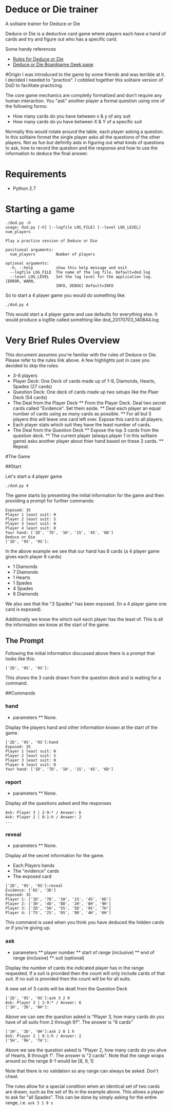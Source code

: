 # Deduce or Die trainer
A solitaire trainer for Deduce or Die

Deduce or Die is a deductive card game where players each have a hand of cards and try and figure out who has a specific card.

Some handy references
* [Rules for Deduce or Die](http://www.thegamesjournal.com/rules/DeduceOrDie.shtml)
* [Deduce or Die Boardgame Geek page](https://boardgamegeek.com/boardgame/19765/deduce-or-die)

#Origin
I was introduced to the game by some friends and was terrible at it. I decided I needed to "practice". I cobbled together this solitaire version of DoD to facilitate practicing.

The core game mechanics are completly formalized and don't require any human interaction. You "ask" another player a formal question using one of the following forms:
* How many cards do you have between x & y of any suit
* How many cards do yu have between X & Y of a specific suit

Normally this would rotate around the table, each player asking a question. In this solitaire format the single player asks all the questions of the other players. Not as fun but definitly aids in figuring out what kinds of questions to ask, how to record the question and the response and how to use the information to deduce the final answer.

# Requirements
* Python 2.7


# Starting a game
```
./dod.py -h
usage: dod.py [-h] [--logfile LOG_FILE] [--level LOG_LEVEL] num_players

Play a practice session of Deduce or Die

positional arguments:
  num_players         Number of players

optional arguments:
  -h, --help          show this help message and exit
  --logfile LOG_FILE  The name of the log file. Default=dod.log
  --level LOG_LEVEL   Set the log level for the application log. [ERROR, WARN,
                      INFO, DEBUG] Default=INFO
```

So to start a 4 player game you would do something like:
```
./dod.py 4
```
This would start a 4 player game and use defaults for everything else. It would produce a logfile called something like dod_20170703_140844.log

# Very Brief Rules Overview
This document assumes you're familiar with the rules of Deduce or Die. Please refer to the rules link above. A few highlights just in case you decided to skip the rules:
* 3-6 players
* Player Deck: One Deck of cards made up of 1-9, Diamonds, Hearts, Spades (27 cards)
* Question Deck: One deck of cards made up two setups like the Plaer Deck (54 cards)
* The Deal from the Player Deck
** From the Player Deck. Deal two secret cards called "Evidence". Set them aside.
** Deal each player an equal number of cards using as many cards as possible.
** For all but 5 players this will leave one card left over. Expose this card to all players.
* Each player stats which suit they have the least number of cards.
* The Deal from the Question Deck
** Expose the top 3 cards from the question deck.
** The current player (always player 1 in this solitaire game) asks another player about thier hand based on these 3 cards.
** Repeat.


#The Game

##Start

Let's start a 4 player game
```
./dod.py 4
```

The game starts by presenting the initial information for the game and then providing a prompt for further commands:
```
Exposed: 3S
Player 1 least suit: H
Player 2 least suit: S
Player 3 least suit: H
Player 4 least suit: D
Your hand: ['1D', '7D', '1H', '1S', '4S', '6D']
Deduce or Die
['2D', '9S', '9S']:

```
In the above example we see that our hand has 6 cards (a 4 player game gives each player 6 cards)
* 1 Diamonds
* 7 Diamonds
* 1 Hearts
* 1 Spades
* 4 Spades
* 6 Diamonds

We also see that the "3 Spades" has been exposed. (In a 4 player game one card is exposed).

Additionally we know the which suit each player has the least of. This is all the information we know at the start of the game.

## The Prompt
Following the initial information discussed above there is a prompt that looks like this:
```
['2D', '9S', '9S']:
```

This shows the 3 cards drawn from the question deck and is waiting for a command.

##Commands
### hand
* parameters
** None.

Display the players hand and other information known at the start of the game.

```
['2D', '9S', '9S']:hand
Exposed: 3S
Player 1 least suit: H
Player 2 least suit: S
Player 3 least suit: H
Player 4 least suit: D
Your hand: ['1D', '7D', '1H', '1S', '4S', '6D']
```

### report
* parameters
** None.

Display all the questions asked and the responses

```
Ask: Player 3 | 2-9:* / Answer: 6
Ask: Player 2 | 8-1:h / Answer: 2
...
```

### reveal
* parameters
** None.

Display all the secret information for the game.
* Each Players hands
* The "evidence" cards
* The exposed card

```
['2D', '9S', '9S']:reveal
Evidence: ['6S', '3D']
Exposed: 3S
Player 1: ['1D', '7D', '1H', '1S', '4S', '6D']
Player 2: ['3H', '4D', '8D', '2H', '8H', '9H']
Player 3: ['2D', '5H', '5S', '5D', '9S', '7H']
Player 4: ['7S', '2S', '8S', '9D', '4H', '6H']
```
This command is used when you think you have deduced the hidden cards or if you're giving up.

### ask
* parameters
** player number
** start of range (inclusive)
** end of range (inclusive)
** suit (optional)

Display the number of cards the indicated player has in the range requested. If a suit is provided then the count will only include cards of that suit. If no suit is provided then the count will be for all suits.

A new set of 3 cards will be dealt from the Question Deck

```
['2D', '9S', '9S']:ask 3 2 9
Ask: Player 3 | 2-9:* / Answer: 6
['1H', '3D', '8H']:
```
Above we can see the question asked is "Player 3, how many cards do you have of all suits from 2 through 9?". The answer is "6 cards"

```
['1H', '3D', '8H']:ask 2 8 1 h
Ask: Player 2 | 8-1:h / Answer: 2
['5H', '9H', '7H']:
```
Above we see the question asked is "Player 2, how many cards do you ahve of Hearts, 8 through 1". The answer is "2 cards". Note that the range wraps around so the range 8-1 would be [8, 9, 1]

Note that there is no validation so any range can always be asked. Don't cheat.

The rules allow for a special condition when an identical set of two cards are drawn, such as the set of 9s in the example above. This allows a player to ask for "all Spades". This can be done by simply asking for the entire range, i.e. ```ask 3 1 9 s```
